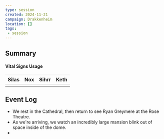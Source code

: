 ```yaml
---
type: session
created: 2024-11-21
campaign: Drakkenheim
location: []
tags:
 - session
---
```



## Summary

####  Vital Signs Usage

| Silas | Nox | Sihrr | Keth |
| ----- | --- | ----- | ---- |
|       |     |       |      |

## Event Log

- We rest in the Cathedral, then return to see Ryan Greymere at the Rose Theatre.
- As we're arriving, we watch an incredibly large mansion blink out of space inside of the dome.
- 


